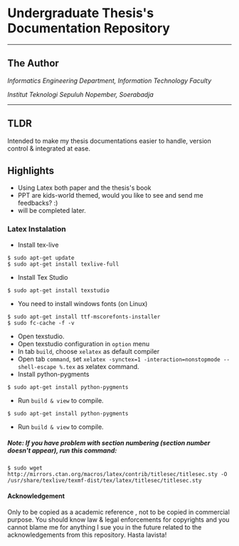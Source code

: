 # Undergraduate Thesis's Documentation Repository
---

## The Author

*Informatics Engineering Department, Information Technology Faculty*

*Institut Teknologi Sepuluh Nopember, Soerabadja*

---
## TLDR
Intended to make my thesis documentations easier to handle, version control & integrated at ease.

## Highlights
- Using Latex both paper and the thesis's book
- PPT are kids-world themed, would you like to see and send me feedbacks? :)
- will be completed later.

### Latex Instalation
- Install tex-live

```
$ sudo apt-get update
$ sudo apt-get install texlive-full
```

- Install Tex Studio

```
$ sudo apt-get install texstudio
  ```

- You need to install windows fonts (on Linux)

 ```
$ sudo apt-get install ttf-mscorefonts-installer
$ sudo fc-cache -f -v
```

- Open texstudio.
- Open texstudio configuration in `option` menu
- In tab `build`, choose `xelatex` as default compiler
- Open tab `command`, set `xelatex -synctex=1 -interaction=nonstopmode --shell-escape %.tex` as xelatex command.
- Install python-pygments
						      
```
$ sudo apt-get install python-pygments
```

- Run `build & view` to compile.

```
$ sudo apt-get install python-pygments
```

- Run `build & view` to compile.

##### Note: If you have problem with section numbering (section number doesn't appear), run this command:

```
$ sudo wget http://mirrors.ctan.org/macros/latex/contrib/titlesec/titlesec.sty -O /usr/share/texlive/texmf-dist/tex/latex/titlesec/titlesec.sty
```

#### Acknowledgement
Only to be copied as a academic reference , not to be copied in commercial purpose. 
You should know law & legal enforcements for copyrights and you cannot blame me for anything I sue you in the future related to the acknowledgements from this repository. Hasta lavista!
